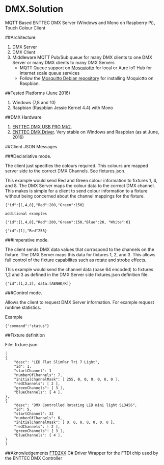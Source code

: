 # DMX.Solution
MQTT Based ENTTEC DMX Server (Windows and Mono on Raspberry Pi), Touch Colour Client


##Architecture 

1. DMX Server
2. DMX Client
3. Middleware MQTT Pub/Sub queue for many DMX clients to one DMX Server or many DMX clients to many DMX Servers
    - MQTT Queue support on [Mosquiotto](http://mosquitto.org/) for local or Aure IoT Hub for internet scale queue services
    - Follow the [Mosquitto Debian repository](http://mosquitto.org/2013/01/mosquitto-debian-repository/) for installing Moquiotto on Raspbian.  
    
##Tested Platforms (June 2016)
1. Windows (7,8 and 10)
2. Raspbian (Raspbian Jessie Kernel 4.4) with Mono

##DMX Hardware
1. [ENTTEC DMX USB PRO Mk2](http://www.enttec.com/?main_menu=Products&pn=70314). 
2. [ENTTEC DMX Driver](http://www.ftdichip.com/Drivers/D2XX.htm). Very stable on Windows and Raspbian (as at June, 2016)

##Client JSON Messages

###Declariative mode. 

The client just specifies the colours required. This colours are mapped server side to the correct DMX Channels. See fixtures.json.

This example would send Red and Green colour information to fixtures 1, 4, and 8. The DMX Server maps the colour data to the correct DMX channel. This makes is simple for a client to send  colour information to a fixture without being concerned about the channel mappings for the fixture.

    {"id":[1,4,8],"Red":200,"Green":150}
    
    additional examples
    
    {"id":[1,4,8],"Red":200,"Green":150,"Blue":20, "White":0}
    
    {"id":[1],"Red"255}
    

###Imperative mode. 

The client sends DMX data values that corrospond to the channels on the fixture. The DMX Server maps this data for fixtures 1, 2, and 3. This allows full control of the fixture capabilites such as rotate and strobe effects.  

This example would send the channel data (base 64 encoded) to fixtures 1,2 and 3 as defined in the DMX Server side fixtures.json definition file.


    {"id":[1,2,3], data:[ABNHK/K]}  

###Control mode. 

Allows the client to request DMX Server information. For example request runtime statistics.

Example

    {"command":"status"}


##Fixture definition

File: fixture.json

    [
    {
        "desc": "LED Flat SlimPar Tri 7 Light",
        "id": 1,
        "startChannel": 1
        "numberOfChannels": 7,
        "initialChannelMask": [ 255, 0, 0, 0, 0, 0, 0 ],
        "redChannels": [ 2 ],
        "greenChannels": [ 3 ],
        "blueChannels": [ 4 ],        
    },
    {
        "desc": "DMX Controlled Rotating LED mini light SL3456",
        "id": 5,
        "startChannel": 32
        "numberOfChannels": 6,
        "initialChannelMask": [ 0, 0, 0, 0, 0, 0, 0 ],
        "redChannels": [ 2 ],
        "greenChannels": [ 3 ],
        "blueChannels": [ 4 ],       
    }
    ]



##Aknowledgements
[FTD2XX](https://github.com/alcexhim/FTD2XX) C# Driver Wrapper for the FTDI chip used by the ENTTEC DMX Controller 


